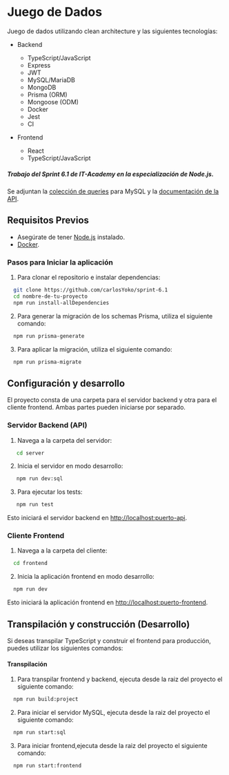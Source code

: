 # Juego de Dados

Juego de dados utilizando clean architecture y las siguientes tecnologías:

- Backend

  - TypeScript/JavaScript
  - Express
  - JWT
  - MySQL/MariaDB
  - MongoDB
  - Prisma (ORM)
  - Mongoose (ODM)
  - Docker
  - Jest
  - CI

- Frontend
  - React
  - TypeScript/JavaScript

##### Trabajo del Sprint 6.1 de IT-Academy en la especialización de Node.js.

Se adjuntan la [colección de queries](./postman_collection.json) para MySQL y la [documentación de la API](API.md).

## Requisitos Previos

- Asegúrate de tener [Node.js](https://nodejs.org/) instalado.
- [Docker](https://www.docker.com/).

### Pasos para Iniciar la aplicación

1. Para clonar el repositorio e instalar dependencias:

```bash
  git clone https://github.com/carlosYoko/sprint-6.1
  cd nombre-de-tu-proyecto
  npm run install-allDependencies

```

2. Para generar la migración de los schemas Prisma, utiliza el siguiente comando:

```bash
  npm run prisma-generate
```

3. Para aplicar la migración, utiliza el siguiente comando:

```bash
  npm run prisma-migrate
```

## Configuración y desarrollo

El proyecto consta de una carpeta para el servidor backend y otra para el cliente frontend. Ambas partes pueden iniciarse por separado.

### Servidor Backend (API)

1. Navega a la carpeta del servidor:

```bash
   cd server
```

2. Inicia el servidor en modo desarrollo:

```bash
   npm run dev:sql
```

3. Para ejecutar los tests:

```bash
   npm run test
```

Esto iniciará el servidor backend en [http://localhost:puerto-api](http://localhost:puerto-api).

### Cliente Frontend

1. Navega a la carpeta del cliente:

```bash
  cd frontend
```

2. Inicia la aplicación frontend en modo desarrollo:

```bash
  npm run dev
```

Esto iniciará la aplicación frontend en [http://localhost:puerto-frontend](http://localhost:puerto-frontend).

## Transpilación y construcción (Desarrollo)

Si deseas transpilar TypeScript y construir el frontend para producción, puedes utilizar los siguientes comandos:

#### Transpilación

1. Para transpilar frontend y backend, ejecuta desde la raiz del proyecto el siguiente comando:

```bash
  npm run build:project
```

2. Para iniciar el servidor MySQL, ejecuta desde la raiz del proyecto el siguiente comando:

```bash
  npm run start:sql
```

3. Para iniciar frontend,ejecuta desde la raiz del proyecto el siguiente comando:

```bash
  npm run start:frontend
```

